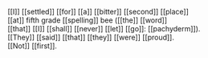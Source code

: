 [[I]] [[settled]] [[for]] [[a]] [[bitter]] [[second]] [[place]]  
[[at]] fifth grade [[spelling]] bee ([[the]] [[word]]  
[[that]] [[I]] [[shall]] [[never]] [[let]] [[go]]: [[pachyderm]]).  
[[They]] [[said]] [[that]] [[they]] [[were]] [[proud]].  
[[Not]] [[first]]. 